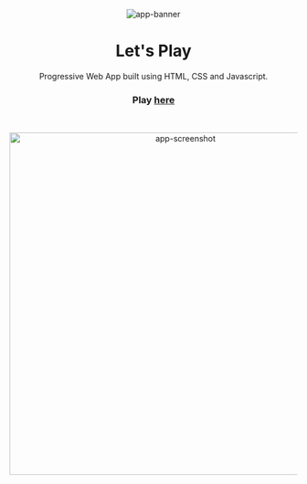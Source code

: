 

<p align="center"><img src="app-banner.png" alt="app-banner"/></p>
<h1 align="center">Let's Play</h1>
<p align="center">Progressive Web App built using HTML, CSS and Javascript.</p>
<h3 align="center">Play <a href="https://d3ward.github.io/letsplay/">here</a></h3>
<br>
<p align="center"><img src="app-screenshot.png" alt="app-screenshot" width='600px'/></p>
